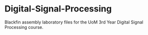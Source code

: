 # Digital-Signal-Processing
Blackfin assembly laboratory files for the UoM 3rd Year Digital Signal Processing course.
